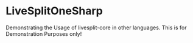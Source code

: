 # LiveSplitOneSharp
Demonstrating the Usage of livesplit-core in other languages. This is for Demonstration Purposes only!
